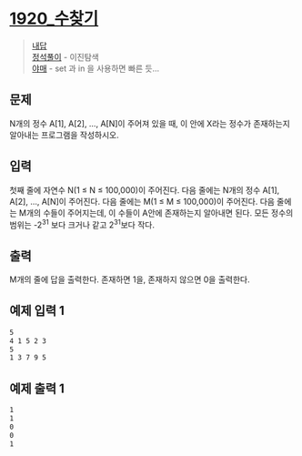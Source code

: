 # [1920_수찾기](https://www.acmicpc.net/problem/1920)

> [내답](https://www.acmicpc.net/source/34246967)  
> [정석풀이](https://www.acmicpc.net/source/34216543) - 이진탐색  
> [야매](https://www.acmicpc.net/source/34245927) - set 과 in 을 사용하면 빠른 듯...

## 문제

N개의 정수 A[1], A[2], …, A[N]이 주어져 있을 때, 이 안에 X라는 정수가 존재하는지 알아내는 프로그램을 작성하시오.

## 입력

첫째 줄에 자연수 N(1 ≤ N ≤ 100,000)이 주어진다. 다음 줄에는 N개의 정수 A[1], A[2], …, A[N]이 주어진다. 다음 줄에는 M(1 ≤ M ≤ 100,000)이 주어진다. 다음 줄에는 M개의 수들이 주어지는데, 이 수들이 A안에 존재하는지 알아내면 된다. 모든 정수의 범위는 -2<sup>31</sup> 보다 크거나 같고 2<sup>31</sup>보다 작다.

## 출력

M개의 줄에 답을 출력한다. 존재하면 1을, 존재하지 않으면 0을 출력한다.

## 예제 입력 1

``` txt
5
4 1 5 2 3
5
1 3 7 9 5
```

## 예제 출력 1

``` txt
1
1
0
0
1
```
